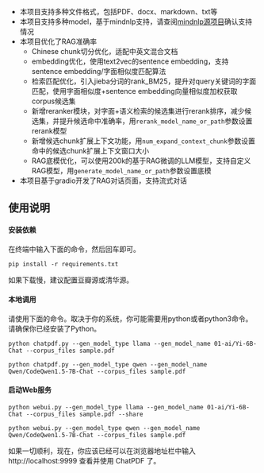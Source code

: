 - 本项目支持多种文件格式，包括PDF、docx、markdown、txt等
- 本项目支持多种model，基于mindnlp支持，请查阅[mindnlp源项目](https://github.com/mindspore-lab/mindnlp)确认支持情况
- 本项目优化了RAG准确率
  - Chinese chunk切分优化，适配中英文混合文档
  - embedding优化，使用text2vec的sentence embedding，支持sentence embedding/字面相似度匹配算法
  - 检索匹配优化，引入jieba分词的rank_BM25，提升对query关键词的字面匹配，使用字面相似度+sentence embedding向量相似度加权获取corpus候选集
  - 新增reranker模块，对字面+语义检索的候选集进行rerank排序，减少候选集，并提升候选命中准确率，用`rerank_model_name_or_path`参数设置rerank模型
  - 新增候选chunk扩展上下文功能，用`num_expand_context_chunk`参数设置命中的候选chunk扩展上下文窗口大小
  - RAG底模优化，可以使用200k的基于RAG微调的LLM模型，支持自定义RAG模型，用`generate_model_name_or_path`参数设置底模
- 本项目基于gradio开发了RAG对话页面，支持流式对话

## 使用说明

#### 安装依赖

在终端中输入下面的命令，然后回车即可。
```shell
pip install -r requirements.txt
```


如果下载慢，建议配置豆瓣源或清华源。

#### 本地调用

请使用下面的命令。取决于你的系统，你可能需要用python或者python3命令。请确保你已经安装了Python。
```shell
python chatpdf.py --gen_model_type llama --gen_model_name 01-ai/Yi-6B-Chat --corpus_files sample.pdf
```
```shell
python chatpdf.py --gen_model_type qwen --gen_model_name Qwen/CodeQwen1.5-7B-Chat --corpus_files sample.pdf
```
#### 启动Web服务

```shell
python webui.py --gen_model_type llama --gen_model_name 01-ai/Yi-6B-Chat --corpus_files sample.pdf --share
```

```shell
python webui.py --gen_model_type qwen --gen_model_name Qwen/CodeQwen1.5-7B-Chat --corpus_files sample.pdf
```
如果一切顺利，现在，你应该已经可以在浏览器地址栏中输入 http://localhost:9999 查看并使用 ChatPDF 了。